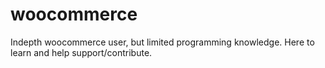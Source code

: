 # woocommerce
Indepth woocommerce user, but limited programming knowledge. Here to learn and help support/contribute.
